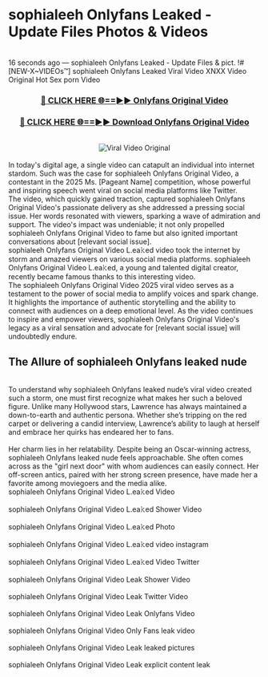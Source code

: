 # sophialeeh Onlyfans Leaked - Update Files Photos & Videos 
<br>
16 seconds ago — sophialeeh Onlyfans Leaked - Update Files & pict. !#[NEW-X~VIDEOs™] sophialeeh Onlyfans Leaked Viral Video XNXX Video Original Hot Sex porn Video
<br>
<div align="center">
<h3><a href="http://freeplayer.one?title=sophialeeh&ref=25OR" rel="nofollow">🔴 CLICK HERE 🌐==►► Onlyfans Original Video</a></h3>
<h3><a href="http://freeplayer.one?title=sophialeeh&ref=25OR" rel="nofollow">🔴 CLICK HERE 🌐==►► Download Onlyfans Original Video</a></h3>
<br>
<a href="http://freeplayer.one?title=sophialeeh&ref=25OR" rel="nofollow" data-target="animated-image.originalLink"><img src="https://i.ibb.co.com/xMMVF88/686577567.gif" alt="Viral Video Original" style="max-width: 100%; display: inline-block;" data-target="animated-image.originalImage"></a>
</div>
<br>
In today's digital age, a single video can catapult an individual into internet stardom. Such was the case for sophialeeh Onlyfans Original Video, a contestant in the 2025 Ms. [Pageant Name] competition, whose powerful and inspiring speech went viral on social media platforms like Twitter.
<br>
The video, which quickly gained traction, captured sophialeeh Onlyfans Original Video's passionate delivery as she addressed a pressing social issue. Her words resonated with viewers, sparking a wave of admiration and support. The video's impact was undeniable; it not only propelled sophialeeh Onlyfans Original Video to fame but also ignited important conversations about [relevant social issue].
<br>
sophialeeh Onlyfans Original Video L.ea𝚔ed video took the internet by storm and amazed viewers on various social media platforms. sophialeeh Onlyfans Original Video L.ea𝚔ed, a young and talented digital creator, recently became famous thanks to this interesting video.
<br>
The sophialeeh Onlyfans Original Video 2025 viral video serves as a testament to the power of social media to amplify voices and spark change. It highlights the importance of authentic storytelling and the ability to connect with audiences on a deep emotional level. As the video continues to inspire and empower viewers, sophialeeh Onlyfans Original Video's legacy as a viral sensation and advocate for [relevant social issue] will undoubtedly endure.
<br>
<h2>The Allure of sophialeeh Onlyfans leaked nude</h2>
<br>
To understand why sophialeeh Onlyfans leaked nude’s viral video created such a storm, one must first recognize what makes her such a beloved figure. Unlike many Hollywood stars, Lawrence has always maintained a down-to-earth and authentic persona. Whether she’s tripping on the red carpet or delivering a candid interview, Lawrence’s ability to laugh at herself and embrace her quirks has endeared her to fans.
<br><br>
Her charm lies in her relatability. Despite being an Oscar-winning actress, sophialeeh Onlyfans leaked nude feels approachable. She often comes across as the "girl next door" with whom audiences can easily connect. Her off-screen antics, paired with her strong screen presence, have made her a favorite among moviegoers and the media alike.
<br>
sophialeeh Onlyfans Original Video L.ea𝚔ed Video
<br><br>
sophialeeh Onlyfans Original Video L.ea𝚔ed Shower Video
<br><br>
sophialeeh Onlyfans Original Video L.ea𝚔ed Photo
<br><br>
sophialeeh Onlyfans Original Video L.ea𝚔ed video instagram
<br><br>
sophialeeh Onlyfans Original Video L.ea𝚔ed Video Twitter
<br><br>
sophialeeh Onlyfans Original Video Leak Shower Video
<br><br>
sophialeeh Onlyfans Original Video Leak Twitter Video
<br><br>
sophialeeh Onlyfans Original Video Leak Onlyfans Video
<br><br>
sophialeeh Onlyfans Original Video Only Fans leak video
<br><br>
sophialeeh Onlyfans Original Video Leak leaked pictures
<br><br>
sophialeeh Onlyfans Original Video Leak explicit content leak